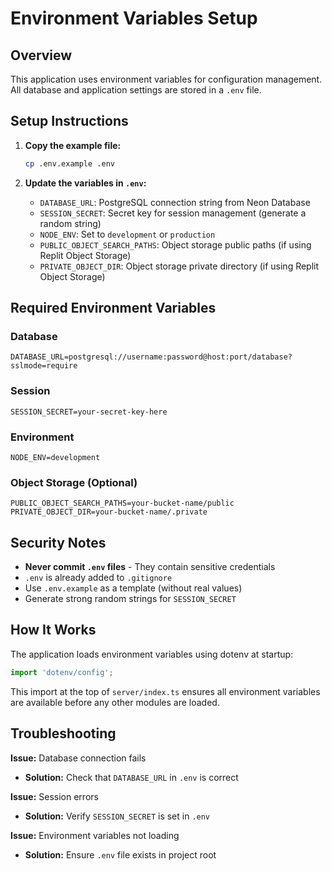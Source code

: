 # Environment Variables Setup

## Overview

This application uses environment variables for configuration management. All database and application settings are stored in a `.env` file.

## Setup Instructions

1. **Copy the example file:**
   ```bash
   cp .env.example .env
   ```

2. **Update the variables in `.env`:**
   - `DATABASE_URL`: PostgreSQL connection string from Neon Database
   - `SESSION_SECRET`: Secret key for session management (generate a random string)
   - `NODE_ENV`: Set to `development` or `production`
   - `PUBLIC_OBJECT_SEARCH_PATHS`: Object storage public paths (if using Replit Object Storage)
   - `PRIVATE_OBJECT_DIR`: Object storage private directory (if using Replit Object Storage)

## Required Environment Variables

### Database
```
DATABASE_URL=postgresql://username:password@host:port/database?sslmode=require
```

### Session
```
SESSION_SECRET=your-secret-key-here
```

### Environment
```
NODE_ENV=development
```

### Object Storage (Optional)
```
PUBLIC_OBJECT_SEARCH_PATHS=your-bucket-name/public
PRIVATE_OBJECT_DIR=your-bucket-name/.private
```

## Security Notes

- **Never commit `.env` files** - They contain sensitive credentials
- `.env` is already added to `.gitignore`
- Use `.env.example` as a template (without real values)
- Generate strong random strings for `SESSION_SECRET`

## How It Works

The application loads environment variables using dotenv at startup:

```typescript
import 'dotenv/config';
```

This import at the top of `server/index.ts` ensures all environment variables are available before any other modules are loaded.

## Troubleshooting

**Issue:** Database connection fails
- **Solution:** Check that `DATABASE_URL` in `.env` is correct

**Issue:** Session errors
- **Solution:** Verify `SESSION_SECRET` is set in `.env`

**Issue:** Environment variables not loading
- **Solution:** Ensure `.env` file exists in project root
